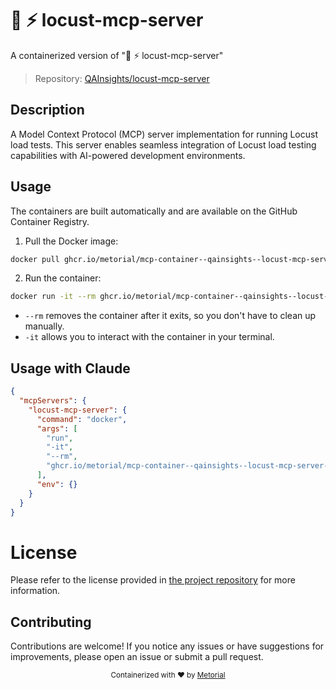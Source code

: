 
# 🚀 ⚡️ locust-mcp-server

A containerized version of "🚀 ⚡️ locust-mcp-server"

> Repository: [QAInsights/locust-mcp-server](https://github.com/QAInsights/locust-mcp-server)

## Description

A Model Context Protocol (MCP) server implementation for running Locust load tests. This server enables seamless integration of Locust load testing capabilities with AI-powered development environments.


## Usage

The containers are built automatically and are available on the GitHub Container Registry.

1. Pull the Docker image:

```bash
docker pull ghcr.io/metorial/mcp-container--qainsights--locust-mcp-server--locust-mcp-server
```

2. Run the container:

```bash
docker run -it --rm ghcr.io/metorial/mcp-container--qainsights--locust-mcp-server--locust-mcp-server 
```

- `--rm` removes the container after it exits, so you don't have to clean up manually.
- `-it` allows you to interact with the container in your terminal.



## Usage with Claude

```json
{
  "mcpServers": {
    "locust-mcp-server": {
      "command": "docker",
      "args": [
        "run",
        "-it",
        "--rm",
        "ghcr.io/metorial/mcp-container--qainsights--locust-mcp-server--locust-mcp-server"
      ],
      "env": {}
    }
  }
}
```

# License

Please refer to the license provided in [the project repository](https://github.com/QAInsights/locust-mcp-server) for more information.

## Contributing

Contributions are welcome! If you notice any issues or have suggestions for improvements, please open an issue or submit a pull request.

<div align="center">
  <sub>Containerized with ❤️ by <a href="https://metorial.com">Metorial</a></sub>
</div>
  